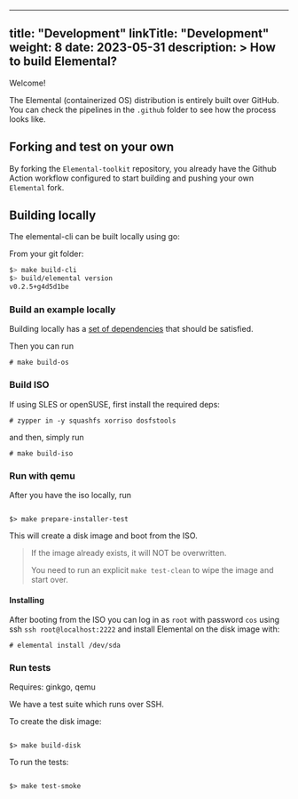
---
title: "Development"
linkTitle: "Development"
weight: 8
date: 2023-05-31
description: >
  How to build Elemental?
---

Welcome!

The Elemental (containerized OS) distribution is entirely built over GitHub. You can check the pipelines in the `.github` folder to see how the process looks like.

## Forking and test on your own

By forking the `Elemental-toolkit` repository, you already have the Github Action workflow configured to start building and pushing your own `Elemental` fork.

## Building locally

The elemental-cli can be built locally using go:

From your git folder:

```bash
$> make build-cli
$> build/elemental version
v0.2.5+g4d5d1be
```

### Build an example locally

Building locally has a [set of dependencies](dependencies.md) that
should be satisfied.

Then you can run
```
# make build-os
```

### Build ISO

If using SLES or openSUSE, first install the required deps:

```
# zypper in -y squashfs xorriso dosfstools
```

and then, simply run

```
# make build-iso
```

### Run with qemu

After you have the iso locally, run

```

$> make prepare-installer-test

```

This will create a disk image and boot from the ISO.

>
> If the image already exists, it will NOT be overwritten.
>
> You need to run an explicit `make test-clean` to wipe the image and
> start over.
>

#### Installing

After booting from the ISO you can log in as `root` with password `cos` using ssh `ssh root@localhost:2222` and install Elemental on
the disk image with:

```
# elemental install /dev/sda
```

### Run tests

Requires: ginkgo, qemu

We have a test suite which runs over SSH.

To create the disk image:

```

$> make build-disk

```

To run the tests:

```

$> make test-smoke

```
